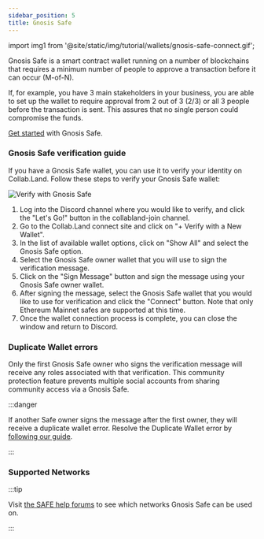 ```yaml
---
sidebar_position: 5
title: Gnosis Safe
---
```


import img1 from '@site/static/img/tutorial/wallets/gnosis-safe-connect.gif';

Gnosis Safe is a smart contract wallet running on a number of blockchains that requires a minimum number of people to approve a transaction before it can occur (M-of-N).

If, for example, you have 3 main stakeholders in your business, you are able to set up the wallet to require approval from 2 out of 3 (2/3) or all 3 people before the transaction is sent. This assures that no single person could compromise the funds.

[Get started](https://help.safe.global/en/collections/9801-getting-started) with Gnosis Safe.

### Gnosis Safe verification guide

If you have a Gnosis Safe wallet, you can use it to verify your identity on Collab.Land. Follow these steps to verify your Gnosis Safe wallet:

<div class="text--center">
  <img  src={img1} alt="Verify with Gnosis Safe" />
</div>

1. Log into the Discord channel where you would like to verify, and click the "Let's Go!" button in the collabland-join channel.
2. Go to the Collab.Land connect site and click on "+ Verify with a New Wallet".
3. In the list of available wallet options, click on "Show All" and select the Gnosis Safe option.
4. Select the Gnosis Safe owner wallet that you will use to sign the verification message.
5. Click on the "Sign Message" button and sign the message using your Gnosis Safe owner wallet.
6. After signing the message, select the Gnosis Safe wallet that you would like to use for verification and click the "Connect" button. Note that only Ethereum Mainnet safes are supported at this time.
7. Once the wallet connection process is complete, you can close the window and return to Discord.

### Duplicate Wallet errors

Only the first Gnosis Safe owner who signs the verification message will receive any roles associated with that verification. This community protection feature prevents multiple social accounts from sharing community access via a Gnosis Safe.

:::danger

If another Safe owner signs the message after the first owner, they will receive a duplicate wallet error. Resolve the Duplicate Wallet error by [following our guide](../duplicate-wallet).

:::

### Supported Networks

:::tip

Visit [the SAFE help forums](https://help.safe.global/en/articles/40795-supported-networks) to see which networks Gnosis Safe can be used on.

:::
